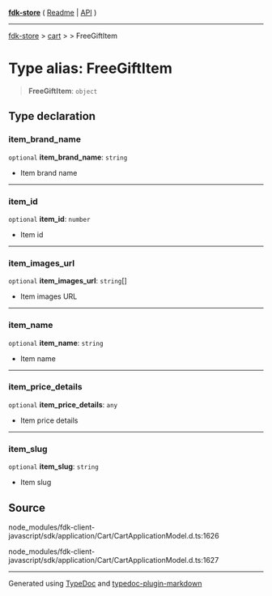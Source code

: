 [**fdk-store**](../../../README.md) ( [Readme](../../../README.md) \| [API](../../../API.md) )

---

[fdk-store](../../../API.md) > [cart](../../README.md) > [<internal>](../README.md) > FreeGiftItem

# Type alias: FreeGiftItem

> **FreeGiftItem**: `object`

## Type declaration

### item_brand_name

`optional` **item_brand_name**: `string`

- Item brand name

---

### item_id

`optional` **item_id**: `number`

- Item id

---

### item_images_url

`optional` **item_images_url**: `string`[]

- Item images URL

---

### item_name

`optional` **item_name**: `string`

- Item name

---

### item_price_details

`optional` **item_price_details**: `any`

- Item price details

---

### item_slug

`optional` **item_slug**: `string`

- Item slug

## Source

node_modules/fdk-client-javascript/sdk/application/Cart/CartApplicationModel.d.ts:1626

node_modules/fdk-client-javascript/sdk/application/Cart/CartApplicationModel.d.ts:1627

---

Generated using [TypeDoc](https://typedoc.org/) and [typedoc-plugin-markdown](https://www.npmjs.com/package/typedoc-plugin-markdown)
